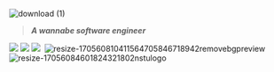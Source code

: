 ![download (1)](https://github.com/avoy-das/avoy-das/assets/145771204/ebb0dfdd-c83b-45c3-b778-5af8c3d199ce)
> _**A wannabe software engineer**_

![](https://img.shields.io/badge/C-00599C?style=for-the-badge&logo=c&logoColor=white)
[![](https://img.shields.io/badge/Codeforces-445f9d?style=for-the-badge&logo=Codeforces&logoColor=white)](https://codeforces.com/profile/infernus149)
![](https://img.shields.io/badge/GitHub-100000?style=for-the-badge&logo=github&logoColor=white)
<a href='https://github.com/shivamkapasia0' target="_blank"><img alt='' src='https://img.shields.io/badge/👨‍🎓NSTU-100000?style=for-the-badge&logo=&logoColor=white&labelColor=black&color=689AFF'/></a>
![resize-170560810411564705846718942removebgpreview](https://github.com/avoy-das/avoy-das/assets/145771204/62c17efa-172b-4ec0-adab-e4b83b58273d)
![resize-17056084601824321802nstulogo](https://github.com/avoy-das/avoy-das/assets/145771204/bad59f0b-5161-4558-ac23-f6e84b5c59b8)

